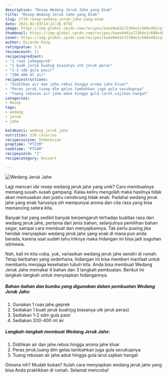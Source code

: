 ```yaml
---
description: "Resep Wedang Jeruk Jahe yang Enak"
title: "Resep Wedang Jeruk Jahe yang Enak"
slug: 2738-resep-wedang-jeruk-jahe-yang-enak
date: 2021-03-03T14:22:26.979Z
image: https://img-global.cpcdn.com/recipes/baee0e62e72304e3/680x482cq70/wedang-jeruk-jahe-foto-resep-utama.jpg
thumbnail: https://img-global.cpcdn.com/recipes/baee0e62e72304e3/680x482cq70/wedang-jeruk-jahe-foto-resep-utama.jpg
cover: https://img-global.cpcdn.com/recipes/baee0e62e72304e3/680x482cq70/wedang-jeruk-jahe-foto-resep-utama.jpg
author: Ricardo King
ratingvalue: 3.6
reviewcount: 11
recipeingredient:
- "1 ruas jahegeprek"
- "1 buah jeruk buahyg biasanya utk jeruk peras"
- "1-2 sdm gula pasir"
- "200-400 ml air"
recipeinstructions:
- "Didihkan air dan jahe.rebus hingga aroma jahe kluar"
- "Peras jeruk,tuang dlm gelas.tambahkan juga gula secukupnya"
- "Tuang rebusan air jahe.aduk hingga gula larut.sajikan hangat"
categories:
- Resep
tags:
- wedang
- jeruk
- jahe

katakunci: wedang jeruk jahe 
nutrition: 230 calories
recipecuisine: Indonesian
preptime: "PT23M"
cooktime: "PT54M"
recipeyield: "1"
recipecategory: Dessert

---
```



![Wedang Jeruk Jahe](https://img-global.cpcdn.com/recipes/baee0e62e72304e3/680x482cq70/wedang-jeruk-jahe-foto-resep-utama.jpg)

Lagi mencari ide resep wedang jeruk jahe yang unik? Cara membuatnya memang susah-susah gampang. Kalau keliru mengolah maka hasilnya tidak akan memuaskan dan justru cenderung tidak enak. Padahal wedang jeruk jahe yang enak harusnya sih mempunyai aroma dan cita rasa yang bisa memancing selera kita.

Banyak hal yang sedikit banyak berpengaruh terhadap kualitas rasa dari wedang jeruk jahe, pertama dari jenis bahan, selanjutnya pemilihan bahan segar, sampai cara membuat dan menyajikannya. Tak perlu pusing jika hendak menyiapkan wedang jeruk jahe yang enak di mana pun anda berada, karena asal sudah tahu triknya maka hidangan ini bisa jadi suguhan istimewa.




Nah, kali ini kita coba, yuk, variasikan wedang jeruk jahe sendiri di rumah. Tetap berbahan yang sederhana, hidangan ini bisa memberi manfaat untuk membantu menjaga kesehatan tubuh kita. Anda bisa membuat Wedang Jeruk Jahe memakai 4 bahan dan 3 langkah pembuatan. Berikut ini langkah-langkah untuk menyiapkan hidangannya.

<!--inarticleads1-->

##### Bahan-bahan dan bumbu yang digunakan dalam pembuatan Wedang Jeruk Jahe:

1. Gunakan 1 ruas jahe,geprek
1. Sediakan 1 buah jeruk buah(yg biasanya utk jeruk peras)
1. Sediakan 1-2 sdm gula pasir
1. Sediakan 200-400 ml air




<!--inarticleads2-->

##### Langkah-langkah membuat Wedang Jeruk Jahe:

1. Didihkan air dan jahe.rebus hingga aroma jahe kluar
1. Peras jeruk,tuang dlm gelas.tambahkan juga gula secukupnya
1. Tuang rebusan air jahe.aduk hingga gula larut.sajikan hangat




Gimana nih? Mudah bukan? Itulah cara menyiapkan wedang jeruk jahe yang bisa Anda praktikkan di rumah. Selamat mencoba!
